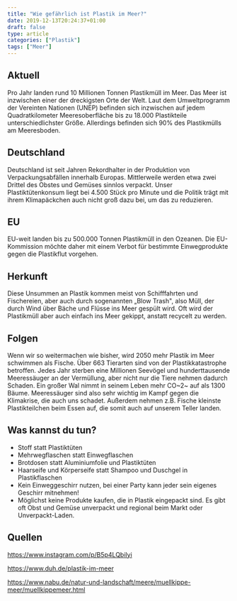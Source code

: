 ```yaml
---
title: "Wie gefährlich ist Plastik im Meer?"
date: 2019-12-13T20:24:37+01:00
draft: false
type: article
categories: ["Plastik"]
tags: ["Meer"]
---
```


**Aktuell**
-----------

Pro Jahr landen rund 10 Millionen Tonnen Plastikmüll im Meer. Das Meer
ist inzwischen einer der dreckigsten Orte der Welt. Laut dem
Umweltprogramm der Vereinten Nationen (UNEP) befinden sich inzwischen
auf jedem Quadratkilometer Meeresoberfläche bis zu 18.000 Plastikteile
unterschiedlichster Größe. Allerdings befinden sich 90% des Plastikmülls
am Meeresboden.

**Deutschland**
---------------

Deutschland ist seit Jahren Rekordhalter in der Produktion von
Verpackungsabfällen innerhalb Europas. Mittlerweile werden etwa zwei
Drittel des Obstes und Gemüses sinnlos verpackt. Unser
Plastiktütenkonsum liegt bei 4.500 Stück pro Minute und die Politik
trägt mit ihrem Klimapäckchen auch nicht groß dazu bei, um das zu
reduzieren.

**EU**
------

EU-weit landen bis zu 500.000 Tonnen Plastikmüll in den Ozeanen. Die
EU-Kommission möchte daher mit einem Verbot für bestimmte Einwegprodukte
gegen die Plastikflut vorgehen.

**Herkunft**
------------

Diese Unsummen an Plastik kommen meist von Schifffahrten und
Fischereien, aber auch durch sogenannten „Blow Trash", also Müll, der
durch Wind über Bäche und Flüsse ins Meer gespült wird. Oft wird der
Plastikmüll aber auch einfach ins Meer gekippt, anstatt recycelt zu
werden.

**Folgen**
----------

Wenn wir so weitermachen wie bisher, wird 2050 mehr Plastik im Meer
schwimmen als Fische. Über 663 Tierarten sind von der Plastikkatastrophe
betroffen. Jedes Jahr sterben eine Millionen Seevögel und
hunderttausende Meeressäuger an der Vermüllung, aber nicht nur die Tiere
nehmen dadurch Schaden. Ein großer Wal nimmt in seinem Leben mehr CO~2~
auf als 1300 Bäume. Meeressäuger sind also sehr wichtig im Kampf gegen
die Klimakrise, die auch uns schadet. Außerdem nehmen z.B. Fische
kleinste Plastikteilchen beim Essen auf, die somit auch auf unserem
Teller landen.

**Was kannst du tun?**
----------------------

-   Stoff statt Plastiktüten
-   Mehrwegflaschen statt Einwegflaschen
-   Brotdosen statt Aluminiumfolie und Plastiktüten
-   Haarseife und Körperseife statt Shampoo und Duschgel in
    Plastikflaschen
-   Kein Einweggeschirr nutzen, bei einer Party kann jeder sein eigenes
    Geschirr mitnehmen!
-   Möglichst keine Produkte kaufen, die in Plastik eingepackt sind. Es
    gibt oft Obst und Gemüse unverpackt und regional beim Markt oder
    Unverpackt-Laden.

**Quellen**
-----------

https://www.instagram.com/p/B5p4LQbilyi

https://www.duh.de/plastik-im-meer

https://www.nabu.de/natur-und-landschaft/meere/muellkippe-meer/muellkippemeer.html
